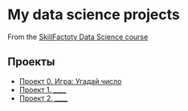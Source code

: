 # My data science projects
From the [SkillFactoty Data Science course](https://skillfactory.ru/data-scientist)

## Проекты

* [Проект 0. Игра: Угадай число](https://github.com/Evgenii-Perevalov/sf_data_science/tree/main/project_0)
* [Проект 1. ____ ](___)
* [Проект 2. ____ ](___)
